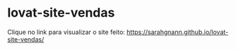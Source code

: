 # lovat-site-vendas

Clique no link para visualizar o site feito:
https://sarahgnann.github.io/lovat-site-vendas/
